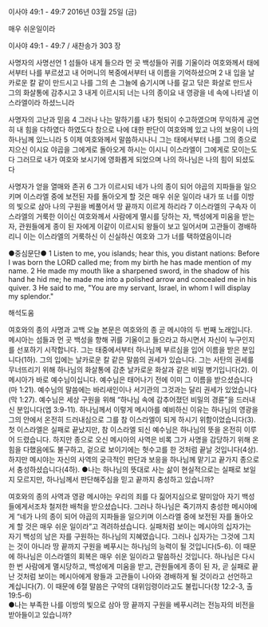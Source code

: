 이사야 49:1 - 49:7 
2016년 03월 25일 (금)

매우 쉬운일이라



이사야 49:1 - 49:7 / 새찬송가 303 장


사명자의 사명선언
1 섬들아 내게 들으라 먼 곳 백성들아 귀를 기울이라 여호와께서 태에서부터 나를 부르셨고 내 어머니의 복중에서부터 내 이름을 기억하셨으며 2 내 입을 날카로운 칼 같이 만드시고 나를 그의 손 그늘에 숨기시며 나를 갈고 닦은 화살로 만드사 그의 화살통에 감추시고 3 내게 이르시되 너는 나의 종이요 내 영광을 네 속에 나타낼 이스라엘이라 하셨느니라

사명자의 고난과 믿음
4 그러나 나는 말하기를 내가 헛되이 수고하였으며 무익하게 공연히 내 힘을 다하였다 하였도다 참으로 나에 대한 판단이 여호와께 있고 나의 보응이 나의 하나님께 있느니라 5 이제 여호와께서 말씀하시나니 그는 태에서부터 나를 그의 종으로 지으신 이시요 야곱을 그에게로 돌아오게 하시는 이시니 이스라엘이 그에게로 모이는도다 그러므로 내가 여호와 보시기에 영화롭게 되었으며 나의 하나님은 나의 힘이 되셨도다

사명자가 얻을 열매와 존귀
6 그가 이르시되 네가 나의 종이 되어 야곱의 지파들을 일으키며 이스라엘 중에 보전된 자를 돌아오게 할 것은 매우 쉬운 일이라 내가 또 너를 이방의 빛으로 삼아 나의 구원을 베풀어서 땅 끝까지 이르게 하리라 7 이스라엘의 구속자 이스라엘의 거룩한 이이신 여호와께서 사람에게 멸시를 당하는 자, 백성에게 미움을 받는 자, 관원들에게 종이 된 자에게 이같이 이르시되 왕들이 보고 일어서며 고관들이 경배하리니 이는 이스라엘의 거룩하신 이 신실하신 여호와 그가 너를 택하였음이니라

●중심문단● 1 Listen to me, you islands; hear this, you distant nations: Before I was born the LORD called me; from my birth he has made mention of my name. 2 He made my mouth like a sharpened sword, in the shadow of his hand he hid me; he made me into a polished arrow and concealed me in his quiver. 3 He said to me, "You are my servant, Israel, in whom I will display my splendor."

해석도움





여호와의 종의 사명과 고백
오늘 본문은 여호와의 종 곧 메시야의 두 번째 노래입니다. 메시아는 섬들과 먼 곳 백성을 향해 귀를 기울이고 들으라고 하시면서 자신이 누구인지를 선포하기 시작합니다. 그는 태중에서부터 하나님께 부르심을 입어 이름을 받은 분입니다(1하). 그의 입에는 날카로운 칼 같은 말씀의 권세가 있습니다. 그는 사탄의 권세를 무너뜨리기 위해 하나님의 화살통에 감춘 날카로운 화살과 같은 비밀 병기입니다(2). 이 메시아가 바로 예수님이십니다. 예수님은 태어나기 전에 이미 그 이름을 받으셨습니다(마 1:21). 예수님의 말씀에는 바리새인이나 서기관의 그것과는 달리 권세가 있었습니다(막 1:27). 예수님은 세상 구원을 위해 “하나님 속에 감추어졌던 비밀의 경륜”을 드러내신 분입니다(엡 3:9-11). 하나님께서 이렇게 메시아를 예비하신 이유는 하나님의 영광을 그의 안에서 온전히 드러내심으로 그를 참 이스라엘이 되게 하시기 위함이었습니다(3). 첫 이스라엘은 실패로 끝났지만, 참 이스라엘 되신 예수님은 하나님의 뜻을 온전히 이루어 드렸습니다. 하지만 종으로 오신 메시아의 사역은 비록 그가 사명을 감당하기 위해 온 힘을 다했음에도 불구하고, 겉으로 보이기에는  헛수고를 한 것처럼 끝날 것입니다(4상).  하지만 메시야는 자신의 사역의 궁극적인 판단과 보응을 하나님께 맡기고 끝가지 종으로서 충성하셨습니다(4하).
●나는 하나님의 뜻대로 사는 삶이 현실적으로는 실패로 보일지 모르지만, 하나님께서 판단해주심을 믿고 끝까지 충성하고 있습니까?

여호와의 종의 사역과 영광
메시야는 우리의 죄를 다 짊어지심으로 말미암아 자기 백성들에게서조차 철저한 배척을 받으셨습니다. 그러나 하나님은 죽기까지 충성한 메시야에게 “네가 나의 종이 되어 야곱의 지파들을 일으키며 이스라엘 중에 보전된 자를 돌아오게 할 것은 매우 쉬운 일이라”고 격려하셨습니다. 실패처럼 보이는 메시야의 십자가는 자기 백성의 남은 자를 구원하는 하나님의 지혜였습니다. 그러나 십자가는 그것에 그치는 것이 아니라 땅 끝까지 구원을 베푸시는 하나님의 능력이 될 것입니다(5-6). 이 때문에 하나님은 이스라엘의 회복은 매우 쉬운 일이라고 말씀하신 것입니다. 하나님은 다시 한 번 사람에게 멸시당하고, 백성에게 미움을 받고, 관원들에게 종이 된 자, 곧 실패로 끝난 것처럼 보이는 메시아에게 왕들과 고관들이 나아와 경배하게 될 것이라고 선언하고 계십니다(7). 이 때문에 6절 말씀은 구약의 대위임령이라고도 불립니다(창 12:2-3, 출 19:5-6)   
●나는 부족한 나를 이방의 빛으로 삼아 땅 끝까지 구원을 베푸시려는 전능자의 비전을 받아들이고 있습니까?